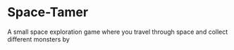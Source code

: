 # Space-Tamer
A small space exploration game where you travel through space and collect different monsters by 
